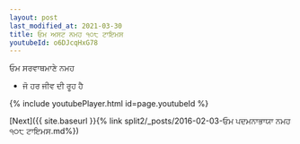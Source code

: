 ```yaml
---
layout: post
last_modified_at: 2021-03-30
title: ਓਮ ਅਸਟ ਨਮਹ ੧੦੮ ਟਾਇਮਸ
youtubeId: o6DJcqHxG78
---
```

 
 
 ਓਮ ਸਰਵਾਥਮਾਣੇ ਨਮਹ  
 
 -  ਜੋ ਹਰ ਜੀਵ ਦੀ ਰੂਹ ਹੈ 
 
  
 
  
 
 
 
 
 
 


{% include youtubePlayer.html id=page.youtubeId %}
 
[Next]({{ site.baseurl }}{% link  split2/_posts/2016-02-03-ਓਮ ਪਦਮਨਾਭਾਯਾ ਨਮਹ ੧੦੮ ਟਾਇਮਸ.md%})
 
